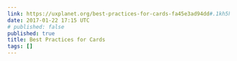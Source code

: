 ```yaml
---
link: https://uxplanet.org/best-practices-for-cards-fa45e3ad94dd#.1kh5hd96u
date: 2017-01-22 17:15 UTC
# published: false
published: true
title: Best Practices for Cards
tags: []
---
```



